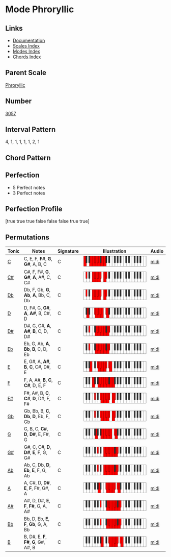 # Mode Phroryllic

## Links

- [Documentation](README.md)
- [Scales Index](Scales.md)
- [Modes Index](Modes.md)
- [Chords Index](Chords.md)

## Parent Scale

[Phroryllic](ScalePhroryllic.md)

## Number

[3057](https://ianring.com/musictheory/scales/3057)

## Interval Pattern

4, 1, 1, 1, 1, 1, 2, 1

## Chord Pattern



## Perfection

- 5 Perfect notes
- 3 Perfect notes

## Perfection Profile

[true true true false false false true true]

## Permutations

| Tonic | Notes | Signature | Illustration | Audio |
|-------|-------|-----------|--------------|-------|
| [C](ModeCNaturalPhroryllic.md) | C, E, F, **F#**, **G**, **G#**, A, B, C | C | ![CNaturalPhroryllic](ModeCNaturalPhroryllic.png) | [midi](https://github.com/edipermadi/music/blob/main/docs/ModeCNaturalPhroryllic.mid?raw=true) |
| [C#](ModeCSharpPhroryllic.md) | C#, F, F#, **G**, **G#**, **A**, A#, C, C# | C | ![CSharpPhroryllic](ModeCSharpPhroryllic.png) | [midi](https://github.com/edipermadi/music/blob/main/docs/ModeCSharpPhroryllic.mid?raw=true) |
| [Db](ModeDFlatPhroryllic.md) | Db, F, Gb, **G**, **Ab**, **A**, Bb, C, Db | C | ![DFlatPhroryllic](ModeDFlatPhroryllic.png) | [midi](https://github.com/edipermadi/music/blob/main/docs/ModeDFlatPhroryllic.mid?raw=true) |
| [D](ModeDNaturalPhroryllic.md) | D, F#, G, **G#**, **A**, **A#**, B, C#, D | C | ![DNaturalPhroryllic](ModeDNaturalPhroryllic.png) | [midi](https://github.com/edipermadi/music/blob/main/docs/ModeDNaturalPhroryllic.mid?raw=true) |
| [D#](ModeDSharpPhroryllic.md) | D#, G, G#, **A**, **A#**, **B**, C, D, D# | C | ![DSharpPhroryllic](ModeDSharpPhroryllic.png) | [midi](https://github.com/edipermadi/music/blob/main/docs/ModeDSharpPhroryllic.mid?raw=true) |
| [Eb](ModeEFlatPhroryllic.md) | Eb, G, Ab, **A**, **Bb**, **B**, C, D, Eb | C | ![EFlatPhroryllic](ModeEFlatPhroryllic.png) | [midi](https://github.com/edipermadi/music/blob/main/docs/ModeEFlatPhroryllic.mid?raw=true) |
| [E](ModeENaturalPhroryllic.md) | E, G#, A, **A#**, **B**, **C**, C#, D#, E | C | ![ENaturalPhroryllic](ModeENaturalPhroryllic.png) | [midi](https://github.com/edipermadi/music/blob/main/docs/ModeENaturalPhroryllic.mid?raw=true) |
| [F](ModeFNaturalPhroryllic.md) | F, A, A#, **B**, **C**, **C#**, D, E, F | C | ![FNaturalPhroryllic](ModeFNaturalPhroryllic.png) | [midi](https://github.com/edipermadi/music/blob/main/docs/ModeFNaturalPhroryllic.mid?raw=true) |
| [F#](ModeFSharpPhroryllic.md) | F#, A#, B, **C**, **C#**, **D**, D#, F, F# | C | ![FSharpPhroryllic](ModeFSharpPhroryllic.png) | [midi](https://github.com/edipermadi/music/blob/main/docs/ModeFSharpPhroryllic.mid?raw=true) |
| [Gb](ModeGFlatPhroryllic.md) | Gb, Bb, B, **C**, **Db**, **D**, Eb, F, Gb | C | ![GFlatPhroryllic](ModeGFlatPhroryllic.png) | [midi](https://github.com/edipermadi/music/blob/main/docs/ModeGFlatPhroryllic.mid?raw=true) |
| [G](ModeGNaturalPhroryllic.md) | G, B, C, **C#**, **D**, **D#**, E, F#, G | C | ![GNaturalPhroryllic](ModeGNaturalPhroryllic.png) | [midi](https://github.com/edipermadi/music/blob/main/docs/ModeGNaturalPhroryllic.mid?raw=true) |
| [G#](ModeGSharpPhroryllic.md) | G#, C, C#, **D**, **D#**, **E**, F, G, G# | C | ![GSharpPhroryllic](ModeGSharpPhroryllic.png) | [midi](https://github.com/edipermadi/music/blob/main/docs/ModeGSharpPhroryllic.mid?raw=true) |
| [Ab](ModeAFlatPhroryllic.md) | Ab, C, Db, **D**, **Eb**, **E**, F, G, Ab | C | ![AFlatPhroryllic](ModeAFlatPhroryllic.png) | [midi](https://github.com/edipermadi/music/blob/main/docs/ModeAFlatPhroryllic.mid?raw=true) |
| [A](ModeANaturalPhroryllic.md) | A, C#, D, **D#**, **E**, **F**, F#, G#, A | C | ![ANaturalPhroryllic](ModeANaturalPhroryllic.png) | [midi](https://github.com/edipermadi/music/blob/main/docs/ModeANaturalPhroryllic.mid?raw=true) |
| [A#](ModeASharpPhroryllic.md) | A#, D, D#, **E**, **F**, **F#**, G, A, A# | C | ![ASharpPhroryllic](ModeASharpPhroryllic.png) | [midi](https://github.com/edipermadi/music/blob/main/docs/ModeASharpPhroryllic.mid?raw=true) |
| [Bb](ModeBFlatPhroryllic.md) | Bb, D, Eb, **E**, **F**, **Gb**, G, A, Bb | C | ![BFlatPhroryllic](ModeBFlatPhroryllic.png) | [midi](https://github.com/edipermadi/music/blob/main/docs/ModeBFlatPhroryllic.mid?raw=true) |
| [B](ModeBNaturalPhroryllic.md) | B, D#, E, **F**, **F#**, **G**, G#, A#, B | C | ![BNaturalPhroryllic](ModeBNaturalPhroryllic.png) | [midi](https://github.com/edipermadi/music/blob/main/docs/ModeBNaturalPhroryllic.mid?raw=true) |
